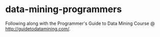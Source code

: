 data-mining-programmers
============================

Following along with the Programmer's Guide to Data Mining Course @ http://guidetodatamining.com/.
